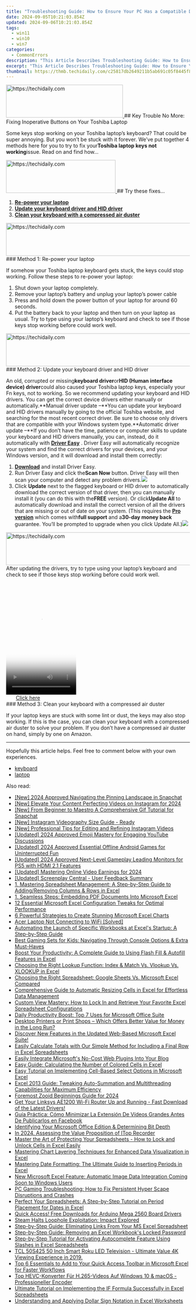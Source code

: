 ```yaml
---
title: "Troubleshooting Guide: How to Ensure Your PC Has a Compatible D3D11 Graphics Card for Optimal Performance"
date: 2024-09-05T10:21:03.854Z
updated: 2024-09-06T10:21:03.854Z
tags:
  - win11
  - win10
  - win7
categories:
  - CommonErrors
description: "This Article Describes Troubleshooting Guide: How to Ensure Your PC Has a Compatible D3D11 Graphics Card for Optimal Performance"
excerpt: "This Article Describes Troubleshooting Guide: How to Ensure Your PC Has a Compatible D3D11 Graphics Card for Optimal Performance"
thumbnail: https://thmb.techidaily.com/c25817db2649211b5ab691c05f8445f856dd9c30835b0dd15640eaddc52cca01.jpg
---
```


<!-- affiliate ads begin -->
<a href="https://bluettius.sjv.io/c/5597632/2139121/17108" target="_top" id="2139121">
  <img src="//a.impactradius-go.com/display-ad/17108-2139121" border="0" alt="https://techidaily.com" width="320" height="90"/>
</a>
<img height="0" width="0" src="https://bluettius.sjv.io/i/5597632/2139121/17108" style="position:absolute;visibility:hidden;" border="0" />
<!-- affiliate ads end -->
## Key Trouble No More: Fixing Inoperative Buttons on Your Toshiba Laptop

Some keys stop working on your Toshiba laptop’s keyboard? That could be super annoying. But you won’t be stuck with it forever. We’ve put together 4 methods here for you to try to fix your**Toshiba laptop keys not working**issue. Read on and find how…

<!-- affiliate ads begin -->
<a href="https://wigfever.sjv.io/c/5597632/1995803/22899" target="_top" id="1995803">
  <img src="//a.impactradius-go.com/display-ad/22899-1995803" border="0" alt="https://techidaily.com" width="300" height="90"/>
</a>
<img height="0" width="0" src="https://wigfever.sjv.io/i/5597632/1995803/22899" style="position:absolute;visibility:hidden;" border="0" />
<!-- affiliate ads end -->
## Try these fixes…

1. **[Re-power your laptop](https://tools.techidaily.com/drivereasy/download/)**
2. **[Update your keyboard driver and HID driver](https://tools.techidaily.com/drivereasy/download/)**
3. **[Clean your keyboard with a compressed air duster](https://tools.techidaily.com/drivereasy/download/)**

<!-- affiliate ads begin -->
<a href="https://zebaoaffiliateprogram.pxf.io/c/5597632/2137975/21526" target="_top" id="2137975">
  <img src="//a.impactradius-go.com/display-ad/21526-2137975" border="0" alt="https://techidaily.com" width="728" height="90"/>
</a>
<img height="0" width="0" src="https://zebaoaffiliateprogram.pxf.io/i/5597632/2137975/21526" style="position:absolute;visibility:hidden;" border="0" />
<!-- affiliate ads end -->
### Method 1: Re-power your laptop

If somehow your Toshiba laptop keyboard gets stuck, the keys could stop working. Follow these steps to re-power your laptop:

1. Shut down your laptop completely.
2. Remove your laptop’s battery and unplug your laptop’s power cable
3. Press and hold down the power button of your laptop for around 60 seconds.
4. Put the battery back to your laptop and then turn on your laptop as usual.
Try to type using your laptop’s keyboard and check to see if those keys stop working before could work well.

<!-- affiliate ads begin -->
<a href="https://appsumo.8odi.net/c/5597632/2118305/7443" target="_top" id="2118305">
  <img src="//a.impactradius-go.com/display-ad/7443-2118305" border="0" alt="https://techidaily.com" width="728" height="90"/>
</a>
<img height="0" width="0" src="https://appsumo.8odi.net/i/5597632/2118305/7443" style="position:absolute;visibility:hidden;" border="0" />
<!-- affiliate ads end -->
### Method 2: Update your keyboard driver and HID driver

An old, corrupted or missing**keyboard driver**or**HID (Human interface device) driver**could also caused your Toshiba laptop keys, especially your Fn keys, not to working. So we recommend updating your keyboard and HID drivers. You can get the correct device drivers either manually or automatically.**Manual driver update –**You can update your keyboard and HID drivers manually by going to the official Toshiba website, and searching for the most recent correct driver. Be sure to choose only drivers that are compatible with your Windows system type.**Automatic driver update –**If you don’t have the time, patience or computer skills to update your keyboard and HID drivers manually, you can, instead, do it automatically with **[Driver Easy](https://tools.techidaily.com/drivereasy/download/)** . Driver Easy will automatically recognize your system and find the correct drivers for your devices, and your Windows version, and it will download and install them correctly:

1. **[Download](https://tools.techidaily.com/drivereasy/download/)**  and install Driver Easy.
2. Run Driver Easy and click the**Scan Now** button. Driver Easy will then scan your computer and detect any problem drivers.![](https://images.drivereasy.com/wp-content/uploads/2018/09/img_5baeef7a4bd26.jpg)
3. Click **Update**  next to the flagged keyboard or HID driver to automatically download the correct version of that driver, then you can manually install it (you can do this with the**FREE** version). Or click**Update All** to automatically download and install the correct version of all the drivers that are missing or out of date on your system. (This requires the **[Pro version](https://tools.techidaily.com/drivereasy/download/)**  which comes with**full support** and a**30-day money back** guarantee. You’ll be prompted to upgrade when you click Update All.)![](https://images.drivereasy.com/wp-content/uploads/2018/09/img_5baef3772a4b2.jpg)
<!-- affiliate ads begin -->
<a href="https://ephamedtechinc.pxf.io/c/5597632/2135473/26400" target="_top" id="2135473">
  <img src="//a.impactradius-go.com/display-ad/26400-2135473" border="0" alt="https://techidaily.com" width="728" height="90"/>
</a>
<img height="0" width="0" src="https://ephamedtechinc.pxf.io/i/5597632/2135473/26400" style="position:absolute;visibility:hidden;" border="0" />
<!-- affiliate ads end -->
After updating the drivers, try to type using your laptop’s keyboard and check to see if those keys stop working before could work well.

<!-- affiliate ads begin -->
<span id="1630055">
					<video width="192" height="320" style="cursor:pointer"
           poster="//a.impactradius-go.com/display-clicktoplayimage/1630055.png"
           onclick="if(!this.playClicked){this.play();this.setAttribute('controls',true);this.playClicked=true;}">
	   <source src="//a.impactradius-go.com/display-ad/18460-1630055">
	   <img src="//a.impactradius-go.com/display-clicktoplayimage/1630055.png" style="border: none; height: 100%; width: 100%; object-fit: contain">
	</video>
	<div style="width:120px;text-align:center"><a href="javascript:window.open(decodeURIComponent('https%3A%2F%2Fcaperobbin.sjv.io%2Fc%2F5597632%2F1630055%2F18460'), '_blank');void(0);">Click here</a></div>
</span>
<img height="0" width="0" src="https://imp.pxf.io/i/5597632/1630055/18460" style="position:absolute;visibility:hidden;" border="0" />
<!-- affiliate ads end -->
### Method 3: Clean your keyboard with a compressed air duster

If your laptop keys are stuck with some lint or dust, the keys may also stop working. If this is the case, you can clean your keyboard with a compressed air duster to solve your problem. If you don’t have a compressed air duster on hand, simply by one on Amazon.

---

Hopefully this article helps. Feel free to comment below with your own experiences.

* [keyboard](https://tools.techidaily.com/drivereasy/download/)
* [laptop](https://tools.techidaily.com/drivereasy/download/)

<ins class="adsbygoogle"
     style="display:block"
     data-ad-format="autorelaxed"
     data-ad-client="ca-pub-7571918770474297"
     data-ad-slot="1223367746"></ins>



<ins class="adsbygoogle"
     style="display:block"
     data-ad-client="ca-pub-7571918770474297"
     data-ad-slot="8358498916"
     data-ad-format="auto"
     data-full-width-responsive="true"></ins>

<span class="atpl-alsoreadstyle">Also read:</span>
<div><ul>
<li><a href="https://snapchat-videos.techidaily.com/new-2024-approved-navigating-the-pinning-landscape-in-snapchat/"><u>[New] 2024 Approved  Navigating the Pinning Landscape in Snapchat</u></a></li>
<li><a href="https://instagram-clips.techidaily.com/new-elevate-your-content-perfecting-videos-on-instagram-for-2024/"><u>[New] Elevate Your Content  Perfecting Videos on Instagram for 2024</u></a></li>
<li><a href="https://snapchat-videos.techidaily.com/new-from-beginner-to-maestro-a-comprehensive-gif-tutorial-for-snapchat/"><u>[New] From Beginner to Maestro  A Comprehensive Gif Tutorial for Snapchat</u></a></li>
<li><a href="https://instagram-video-files.techidaily.com/new-instagram-videography-size-guide-ready/"><u>[New] Instagram Videography Size Guide - Ready</u></a></li>
<li><a href="https://instagram-videos.techidaily.com/new-professional-tips-for-editing-and-refining-instagram-videos/"><u>[New] Professional Tips for Editing and Refining Instagram Videos</u></a></li>
<li><a href="https://youtube-sure.techidaily.com/ed-2024-approved-emoji-mastery-for-engaging-youtube-discussions/"><u>[Updated] 2024 Approved  Emoji Mastery for Engaging YouTube Discussions</u></a></li>
<li><a href="https://on-screen-recording.techidaily.com/updated-2024-approved-essential-offline-android-games-for-uninterrupted-fun/"><u>[Updated] 2024 Approved  Essential Offline Android Games for Uninterrupted Fun</u></a></li>
<li><a href="https://desktop-recording.techidaily.com/updated-2024-approved-next-level-gameplay-leading-monitors-for-ps5-with-hdmi-21-features/"><u>[Updated] 2024 Approved  Next-Level Gameplay  Leading Monitors for PS5 with HDMI 2.1 Features</u></a></li>
<li><a href="https://youtube-webster.techidaily.com/ed-mastering-online-video-earnings-for-2024/"><u>[Updated] Mastering Online Video Earnings for 2024</u></a></li>
<li><a href="https://extra-support.techidaily.com/updated-screenplay-central-user-feedback-summary/"><u>[Updated] Screenplay Central - User Feedback Summary</u></a></li>
<li><a href="https://win-howtos.techidaily.com/1-mastering-spreadsheet-management-a-step-by-step-guide-to-addingremoving-columns-and-rows-in-excel/"><u>1. Mastering Spreadsheet Management: A Step-by-Step Guide to Adding/Removing Columns & Rows in Excel</u></a></li>
<li><a href="https://win-howtos.techidaily.com/1-seamless-steps-embedding-pdf-documents-into-microsoft-excel/"><u>1. Seamless Steps: Embedding PDF Documents Into Microsoft Excel</u></a></li>
<li><a href="https://win-howtos.techidaily.com/12-essential-microsoft-excel-configuration-tweaks-for-optimal-performance/"><u>12 Essential Microsoft Excel Configuration Tweaks for Optimal Performance</u></a></li>
<li><a href="https://win-howtos.techidaily.com/6-powerful-strategies-to-create-stunning-microsoft-excel-charts/"><u>6 Powerful Strategies to Create Stunning Microsoft Excel Charts</u></a></li>
<li><a href="https://network-issues.techidaily.com/acer-laptop-not-connecting-to-wifi-solved/"><u>Acer Laptop Not Connecting to WiFi [Solved]</u></a></li>
<li><a href="https://win-howtos.techidaily.com/automating-the-launch-of-specific-workbooks-at-excels-startup-a-step-by-step-guide/"><u>Automating the Launch of Specific Workbooks at Excel's Startup: A Step-by-Step Guide</u></a></li>
<li><a href="https://techtrends.techidaily.com/best-gaming-sets-for-kids-navigating-through-console-options-and-extra-must-haves/"><u>Best Gaming Sets for Kids: Navigating Through Console Options & Extra Must-Haves</u></a></li>
<li><a href="https://win-howtos.techidaily.com/boost-your-productivity-a-complete-guide-to-using-flash-fill-and-autofill-features-in-excel/"><u>Boost Your Productivity: A Complete Guide to Using Flash Fill & Autofill Features in Excel</u></a></li>
<li><a href="https://win-howtos.techidaily.com/choosing-the-right-lookup-function-index-and-match-vs-vlookup-vs-xlookup-in-excel/"><u>Choosing the Right Lookup Function: Index & Match Vs. Vlookup Vs. XLOOKUP in Excel</u></a></li>
<li><a href="https://win-howtos.techidaily.com/choosing-the-right-spreadsheet-google-sheets-vs-microsoft-excel-compared/"><u>Choosing the Right Spreadsheet: Google Sheets Vs. Microsoft Excel Compared</u></a></li>
<li><a href="https://win-howtos.techidaily.com/comprehensive-guide-to-automatic-resizing-cells-in-excel-for-effortless-data-management/"><u>Comprehensive Guide to Automatic Resizing Cells in Excel for Effortless Data Management</u></a></li>
<li><a href="https://win-howtos.techidaily.com/custom-view-mastery-how-to-lock-in-and-retrieve-your-favorite-excel-spreadsheet-configurations/"><u>Custom View Mastery: How to Lock In and Retrieve Your Favorite Excel Spreadsheet Configurations</u></a></li>
<li><a href="https://win-howtos.techidaily.com/daily-productivity-boost-top-7-uses-for-microsoft-office-suite/"><u>Daily Productivity Boost: Top 7 Uses for Microsoft Office Suite</u></a></li>
<li><a href="https://win-howtos.techidaily.com/desktop-printers-or-print-shops-which-offers-better-value-for-money-in-the-long-run/"><u>Desktop Printers or Print Shops – Which Offers Better Value for Money in the Long Run?</u></a></li>
<li><a href="https://win-howtos.techidaily.com/discover-new-features-in-the-updated-web-based-microsoft-excel-suite/"><u>Discover New Features in the Updated Web-Based Microsoft Excel Suite!</u></a></li>
<li><a href="https://win-howtos.techidaily.com/easily-calculate-totals-with-our-simple-method-for-including-a-final-row-in-excel-spreadsheets/"><u>Easily Calculate Totals with Our Simple Method for Including a Final Row in Excel Spreadsheets</u></a></li>
<li><a href="https://win-howtos.techidaily.com/easily-integrate-microsofts-no-cost-web-plugins-into-your-blog/"><u>Easily Integrate Microsoft's No-Cost Web Plugins Into Your Blog</u></a></li>
<li><a href="https://win-howtos.techidaily.com/easy-guide-calculating-the-number-of-colored-cells-in-excel/"><u>Easy Guide: Calculating the Number of Colored Cells in Excel</u></a></li>
<li><a href="https://win-howtos.techidaily.com/easy-tutorial-on-implementing-cell-based-select-options-in-microsoft-excel/"><u>Easy Tutorial on Implementing Cell-Based Select Options in Microsoft Excel</u></a></li>
<li><a href="https://win-howtos.techidaily.com/excel-2013-guide-tweaking-auto-summation-and-multithreading-capabilities-for-maximum-efficiency/"><u>Excel 2013 Guide: Tweaking Auto-Summation and Multithreading Capabilities for Maximum Efficiency</u></a></li>
<li><a href="https://some-knowledge.techidaily.com/foremost-zooid-beginnings-guide-for-2024/"><u>Foremost Zooid Beginnings Guide for 2024</u></a></li>
<li><a href="https://hardware-updates.techidaily.com/1722972590761-get-your-linksys-ae1200-wi-fi-router-up-and-running-fast-download-of-the-latest-drivers/"><u>Get Your Linksys AE1200 Wi-Fi Router Up and Running - Fast Download of the Latest Drivers!</u></a></li>
<li><a href="https://dvd-bd.techidaily.com/guia-practica-como-minimizar-la-extension-de-videos-grandes-antes-de-publicarlos-en-facebook/"><u>Guía Práctica: Cómo Minimizar La Extensión De Vídeos Grandes Antes De Publicarlos en Facebook</u></a></li>
<li><a href="https://win-howtos.techidaily.com/identifying-your-microsoft-office-edition-and-determining-bit-depth/"><u>Identifying Your Microsoft Office Edition & Determining Bit Depth</u></a></li>
<li><a href="https://remote-screen-capture.techidaily.com/in-2024-assessing-the-value-proposition-of-itop-recorder/"><u>In 2024, Assessing the Value Proposition of ITop Recorder</u></a></li>
<li><a href="https://win-howtos.techidaily.com/master-the-art-of-protecting-your-spreadsheets-how-to-lock-and-unlock-cells-in-excel-easily/"><u>Master the Art of Protecting Your Spreadsheets - How to Lock and Unlock Cells in Excel Easily</u></a></li>
<li><a href="https://win-howtos.techidaily.com/mastering-chart-layering-techniques-for-enhanced-data-visualization-in-excel/"><u>Mastering Chart Layering Techniques for Enhanced Data Visualization in Excel</u></a></li>
<li><a href="https://win-howtos.techidaily.com/mastering-date-formatting-the-ultimate-guide-to-inserting-periods-in-excel/"><u>Mastering Date Formatting: The Ultimate Guide to Inserting Periods in Excel</u></a></li>
<li><a href="https://win-howtos.techidaily.com/new-microsoft-excel-feature-automatic-image-data-integration-coming-soon-to-windows-users/"><u>New Microsoft Excel Feature: Automatic Image Data Integration Coming Soon to Windows Users</u></a></li>
<li><a href="https://win-answers.techidaily.com/pc-gaming-troubleshooting-how-to-fix-persistent-hyper-scape-disruptions-and-crashes/"><u>PC Gaming Troubleshooting: How to Fix Persistent Hyper Scape Disruptions and Crashes</u></a></li>
<li><a href="https://win-howtos.techidaily.com/perfect-your-spreadsheets-a-step-by-step-tutorial-on-period-placement-for-dates-in-excel/"><u>Perfect Your Spreadsheets: A Step-by-Step Tutorial on Period Placement for Dates in Excel</u></a></li>
<li><a href="https://hardware-updates.techidaily.com/quick-access-free-downloads-for-arduino-mega-2560-board-drivers/"><u>Quick Access! Free Downloads for Arduino Mega 2560 Board Drivers</u></a></li>
<li><a href="https://games-able.techidaily.com/steam-halts-loophole-exploitation-impact-explored/"><u>Steam Halts Loophole Exploitation: Impact Explored</u></a></li>
<li><a href="https://win-howtos.techidaily.com/step-by-step-guide-eliminating-links-from-your-ms-excel-spreadsheet/"><u>Step-by-Step Guide: Eliminating Links From Your MS Excel Spreadsheet</u></a></li>
<li><a href="https://win-howtos.techidaily.com/step-by-step-guide-removing-an-excel-workbooks-locked-password/"><u>Step-by-Step Guide: Removing an Excel Workbook's Locked Password</u></a></li>
<li><a href="https://win-howtos.techidaily.com/step-by-step-tutorial-for-activating-autocomplete-feature-using-slashes-in-excel-spreadsheets/"><u>Step-by-Step Tutorial for Activating Autocomplete Feature Using Slashes in Excel Spreadsheets</u></a></li>
<li><a href="https://buynow-reviews.techidaily.com/tcl-50s425-50-inch-smart-roku-led-television-ultimate-value-4k-viewing-experience-in-2019/"><u>TCL 50S425 50 Inch Smart Roku LED Television - Ultimate Value 4K Viewing Experience in 2019.</u></a></li>
<li><a href="https://win-howtos.techidaily.com/top-6-essentials-to-add-to-your-quick-access-toolbar-in-microsoft-excel-for-faster-workflows/"><u>Top 6 Essentials to Add to Your Quick Access Toolbar in Microsoft Excel for Faster Workflows</u></a></li>
<li><a href="https://discover-best.techidaily.com/top-hevc-konverter-fur-h265-videos-auf-windows-10-and-macos-professioneller-encoder/"><u>Top HEVC-Konverter Für H.265-Videos Auf Windows 10 & macOS - Professioneller Encoder</u></a></li>
<li><a href="https://win-howtos.techidaily.com/ultimate-tutorial-on-implementing-the-if-formula-successfully-in-excel-spreadsheets/"><u>Ultimate Tutorial on Implementing the IF Formula Successfully in Excel Spreadsheets</u></a></li>
<li><a href="https://win-howtos.techidaily.com/understanding-and-applying-dollar-sign-notation-in-excel-worksheets/"><u>Understanding and Applying Dollar Sign Notation in Excel Worksheets</u></a></li>
</ul></div>
